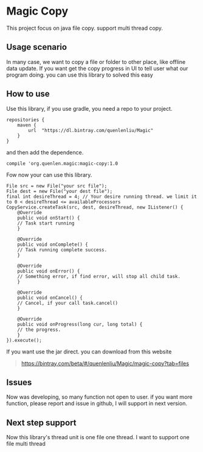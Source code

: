 # Magic Copy

This project focus on java file copy. support multi thread copy.

## Usage scenario
In many case, we want to copy a file or folder to other place, like offline data update.
If you want get the copy progress in UI to tell user what our program doing. you can use this library to solved this easy


## How to use
Use this library, if you use gradle,  you need a repo to your project.
```
repositories {
	maven {
		url  "https://dl.bintray.com/quenlenliu/Magic"
	}
}
```

and then add the dependence.

`compile 'org.quenlen.magic:magic-copy:1.0`

Fow now your can use this library.

```
File src = new File("your src file");
File dest = new File("your dest file");
final int desireThread = 4; // Your desire running thread. we limit it to 0 < desireThread <= availableProcessors
CopyService.createTask(src, dest, desireThread, new IListener() {
    @Override
    public void onStart() {
	// Task start running
    }

    @Override
    public void onComplete() {
	// Task running complete success.
    }

    @Override
    public void onError() {
	// Something error, if find error, will stop all child task.
    }

    @Override
    public void onCancel() {
	// Cancel, if your call task.cancel()
    }

    @Override
    public void onProgress(long cur, long total) {
	// the progress.
    }
}).execute();
```

If you want use the jar direct. you can download from  this website
> https://bintray.com/beta/#/quenlenliu/Magic/magic-copy?tab=files


## Issues
Now was developing, so many function not open to user. if you want more function, please report and issue in github, I
will support in next version.


## Next step support

Now this library's thread unit is one file one thread. I want to support one file multi thread
